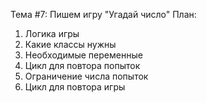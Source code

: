 Тема #7: Пишем игру "Угадай число"
План:
1. Логика игры
2. Какие классы нужны
3. Необходимые переменные
4. Цикл для повтора попыток
5. Ограничение числа попыток
6. Цикл для повтора игры
